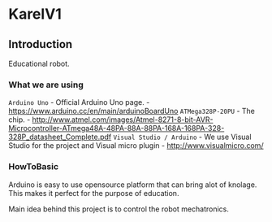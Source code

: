 KarelV1
=======================

Introduction
------------
Educational robot.

### What we are using

`Arduino Uno` - Official Arduino Uno page. - https://www.arduino.cc/en/main/arduinoBoardUno
`ATMega328P-20PU` - The chip. - http://www.atmel.com/images/Atmel-8271-8-bit-AVR-Microcontroller-ATmega48A-48PA-88A-88PA-168A-168PA-328-328P_datasheet_Complete.pdf
`Visual Studio / Arduino` - We use Visual Studio for the project and Visual micro plugin - http://www.visualmicro.com/

### HowToBasic

Arduino is easy to use opensource platform that can bring alot of knolage.
This makes it perfect for the purpose of education.

Main idea behind this project is to control the robot mechatronics.
